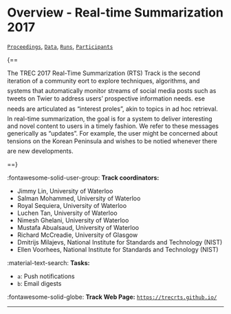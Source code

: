 # Overview - Real-time Summarization 2017

[`Proceedings`](./proceedings.md), [`Data`](./data.md), [`Runs`](./runs.md), [`Participants`](./participants.md)

{==

The TREC 2017 Real-Time Summarization (RTS) Track is the second iteration of a community eort to explore techniques, algorithms, and systems that automatically monitor streams of social media posts such as tweets on Twier to address users’ prospective information needs. ese needs are articulated as “interest proles”, akin to topics in ad hoc retrieval. In real-time summarization, the goal is for a system to deliver interesting and novel content to users in a timely fashion. We refer to these messages generically as “updates”. For example, the user might be concerned about tensions on the Korean Peninsula and wishes to be notied whenever there are new developments.

==}

:fontawesome-solid-user-group: **Track coordinators:**

- Jimmy Lin, University of Waterloo 
- Salman Mohammed, University of Waterloo 
- Royal Sequiera, University of Waterloo 
- Luchen Tan, University of Waterloo 
- Nimesh Ghelani, University of Waterloo 
- Mustafa Abualsaud, University of Waterloo 
- Richard McCreadie, University of Glasgow 
- Dmitrijs Milajevs, National Institute for Standards and Technology (NIST) 
- Ellen Voorhees, National Institute for Standards and Technology (NIST) 

:material-text-search: **Tasks:**

- `a`: Push notifications 
- `b`: Email digests 

:fontawesome-solid-globe: **Track Web Page:** [`https://trecrts.github.io/`](https://trecrts.github.io/) 

---

